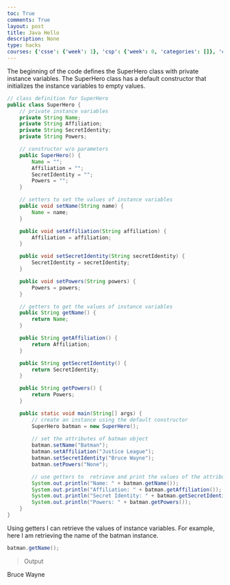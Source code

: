 ```yaml
---
toc: True
comments: True
layout: post
title: Java Hello
description: None
type: hacks
courses: {'csse': {'week': 1}, 'csp': {'week': 0, 'categories': []}, 'csa': {'week': 0}}
---
```


The beginning of the code defines the SuperHero class with private instance variables. The SuperHero class has a default constructor that initializes the instance variables to empty values.


```java
// class definition for SuperHero
public class SuperHero {
    // private instance variables
    private String Name;
    private String Affiliation;
    private String SecretIdentity;
    private String Powers;

    // constructor w/o parameters
    public SuperHero() {
        Name = "";
        Affiliation = "";
        SecretIdentity = "";
        Powers = "";
    }

    // setters to set the values of instance variables
    public void setName(String name) {
        Name = name;
    }

    public void setAffiliation(String affiliation) {
        Affiliation = affiliation;
    }

    public void setSecretIdentity(String secretIdentity) {
        SecretIdentity = secretIdentity;
    }

    public void setPowers(String powers) {
        Powers = powers;
    }

    // getters to get the values of instance variables
    public String getName() {
        return Name;
    }

    public String getAffiliation() {
        return Affiliation;
    }

    public String getSecretIdentity() {
        return SecretIdentity;
    }

    public String getPowers() {
        return Powers;
    }

    public static void main(String[] args) {
        // create an instance using the default constructor
        SuperHero batman = new SuperHero();
        
        // set the attributes of batman object
        batman.setName("Batman");
        batman.setAffiliation("Justice League");
        batman.setSecretIdentity("Bruce Wayne");
        batman.setPowers("None");

        // use getters to  retrieve and print the values of the attributes
        System.out.println("Name: " + batman.getName());
        System.out.println("Affiliation: " + batman.getAffiliation());
        System.out.println("Secret Identity: " + batman.getSecretIdentity());
        System.out.println("Powers: " + batman.getPowers());
    }
}

```

Using getters I can retrieve the values of instance variables. For example, here I am retrieving the name of the batman instance.


```java
batman.getName();
```

> Output

Bruce Wayne
